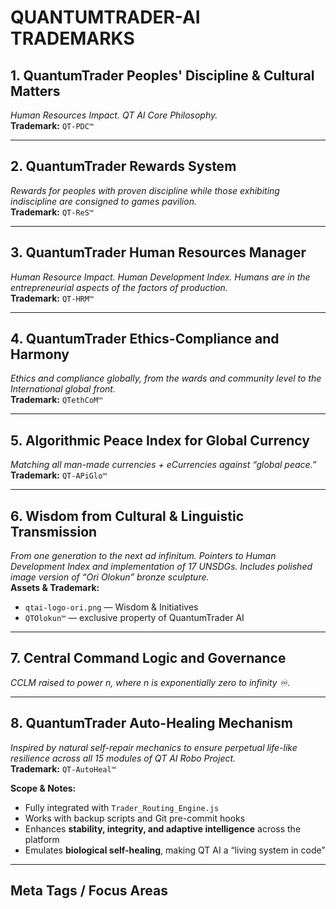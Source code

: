  # QUANTUMTRADER-AI TRADEMARKS

## 1. QuantumTrader Peoples' Discipline & Cultural Matters  
*Human Resources Impact. QT AI Core Philosophy.*  
**Trademark:** `QT-PDC™`  

---

## 2. QuantumTrader Rewards System  
*Rewards for peoples with proven discipline while those exhibiting indiscipline are consigned to games pavilion.*  
**Trademark:** `QT-ReS™`  

---

## 3. QuantumTrader Human Resources Manager  
*Human Resource Impact. Human Development Index. Humans are in the entrepreneurial aspects of the factors of production.*  
**Trademark:** `QT-HRM™`  

---

## 4. QuantumTrader Ethics-Compliance and Harmony  
*Ethics and compliance globally, from the wards and community level to the International global front.*  
**Trademark:** `QTethCoM™`  

---

## 5. Algorithmic Peace Index for Global Currency  
*Matching all man-made currencies + eCurrencies against “global peace.”*  
**Trademark:** `QT-APiGlo™`  

---

## 6. Wisdom from Cultural & Linguistic Transmission  
*From one generation to the next ad infinitum. Pointers to Human Development Index and implementation of 17 UNSDGs. Includes polished image version of “Ori Olokun” bronze sculpture.*  
**Assets & Trademark:**  
- `qtai-logo-ori.png` — Wisdom & Initiatives  
- `QTOlokun™` — exclusive property of QuantumTrader AI  

---

## 7. Central Command Logic and Governance  
*CCLM raised to power n, where n is exponentially zero to infinity ♾️.*  

---

## 8. QuantumTrader Auto-Healing Mechanism  
*Inspired by natural self-repair mechanics to ensure perpetual life-like resilience across all 15 modules of QT AI Robo Project.*  
**Trademark:** `QT-AutoHeal™`  

**Scope & Notes:**  
- Fully integrated with `Trader_Routing_Engine.js`  
- Works with backup scripts and Git pre-commit hooks  
- Enhances **stability, integrity, and adaptive intelligence** across the platform  
- Emulates **biological self-healing**, making QT AI a “living system in code”  

---

## Meta Tags / Focus Areas
